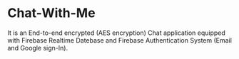 # Chat-With-Me
It is an End-to-end encrypted (AES encryption) Chat application equipped with Firebase Realtime Datebase and Firebase Authentication System (Email and Google sign-In).
